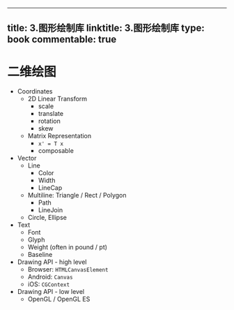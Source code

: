 
---
title: 3.图形绘制库
linktitle: 3.图形绘制库
type: book
commentable: true
---

# 二维绘图

- Coordinates
  - 2D Linear Transform
    - scale
    - translate
    - rotation
    - skew
  - Matrix Representation
    - `x' = T x`
    - composable
- Vector
  - Line
    - Color
    - Width
    - LineCap
  - Multiline: Triangle / Rect / Polygon
    - Path
    - LineJoin
  - Circle, Ellipse
- Text
  - Font
  - Glyph
  - Weight (often in pound / pt)
  - Baseline
- Drawing API - high level
  - Browser: `HTMLCanvasElement`
  - Android: `Canvas`
  - iOS: `CGContext`
- Drawing API - low level
  - OpenGL / OpenGL ES

    
